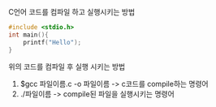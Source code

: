 C언어 코드를 컴파일 하고 실행시키는 방법

```c
#include <stdio.h>
int main(){
	printf("Hello");
}
```

위의 코드를 컴파일 후 실행 시키는 방법
1. $gcc 파일이름.c -o 파일이름
	-> c코드를 compile하는 명령어
2. ./파일이름
	-> compile된 파일을 실행시키는 명령어
